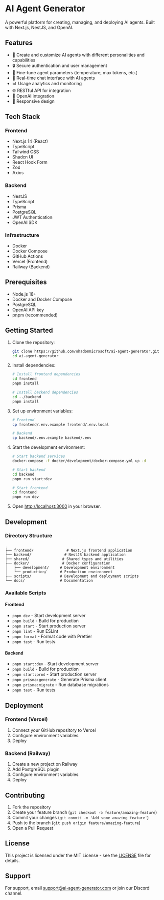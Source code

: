 # AI Agent Generator

A powerful platform for creating, managing, and deploying AI agents. Built with Next.js, NestJS, and OpenAI.

## Features

- 🤖 Create and customize AI agents with different personalities and capabilities
- 🔒 Secure authentication and user management
- 🎯 Fine-tune agent parameters (temperature, max tokens, etc.)
- 💬 Real-time chat interface with AI agents
- 📊 Usage analytics and monitoring
- 🌐 RESTful API for integration
- 🔑 OpenAI integration
- 📱 Responsive design

## Tech Stack

### Frontend
- Next.js 14 (React)
- TypeScript
- Tailwind CSS
- Shadcn UI
- React Hook Form
- Zod
- Axios

### Backend
- NestJS
- TypeScript
- Prisma
- PostgreSQL
- JWT Authentication
- OpenAI SDK

### Infrastructure
- Docker
- Docker Compose
- GitHub Actions
- Vercel (Frontend)
- Railway (Backend)

## Prerequisites

- Node.js 18+
- Docker and Docker Compose
- PostgreSQL
- OpenAI API key
- pnpm (recommended)

## Getting Started

1. Clone the repository:
   ```bash
   git clone https://github.com/ohadonmicrosoft/ai-agent-generator.git
   cd ai-agent-generator
   ```

2. Install dependencies:
   ```bash
   # Install frontend dependencies
   cd frontend
   pnpm install

   # Install backend dependencies
   cd ../backend
   pnpm install
   ```

3. Set up environment variables:
   ```bash
   # Frontend
   cp frontend/.env.example frontend/.env.local

   # Backend
   cp backend/.env.example backend/.env
   ```

4. Start the development environment:
   ```bash
   # Start backend services
   docker-compose -f docker/development/docker-compose.yml up -d

   # Start backend
   cd backend
   pnpm run start:dev

   # Start frontend
   cd frontend
   pnpm run dev
   ```

5. Open [http://localhost:3000](http://localhost:3000) in your browser.

## Development

### Directory Structure

```
.
├── frontend/               # Next.js frontend application
├── backend/               # NestJS backend application
├── shared/               # Shared types and utilities
├── docker/               # Docker configuration
│   ├── development/     # Development environment
│   └── production/      # Production environment
├── scripts/             # Development and deployment scripts
└── docs/                # Documentation
```

### Available Scripts

#### Frontend
- `pnpm dev` - Start development server
- `pnpm build` - Build for production
- `pnpm start` - Start production server
- `pnpm lint` - Run ESLint
- `pnpm format` - Format code with Prettier
- `pnpm test` - Run tests

#### Backend
- `pnpm start:dev` - Start development server
- `pnpm build` - Build for production
- `pnpm start:prod` - Start production server
- `pnpm prisma:generate` - Generate Prisma client
- `pnpm prisma:migrate` - Run database migrations
- `pnpm test` - Run tests

## Deployment

### Frontend (Vercel)
1. Connect your GitHub repository to Vercel
2. Configure environment variables
3. Deploy

### Backend (Railway)
1. Create a new project on Railway
2. Add PostgreSQL plugin
3. Configure environment variables
4. Deploy

## Contributing

1. Fork the repository
2. Create your feature branch (`git checkout -b feature/amazing-feature`)
3. Commit your changes (`git commit -m 'Add some amazing feature'`)
4. Push to the branch (`git push origin feature/amazing-feature`)
5. Open a Pull Request

## License

This project is licensed under the MIT License - see the [LICENSE](LICENSE) file for details.

## Support

For support, email support@ai-agent-generator.com or join our Discord channel.
